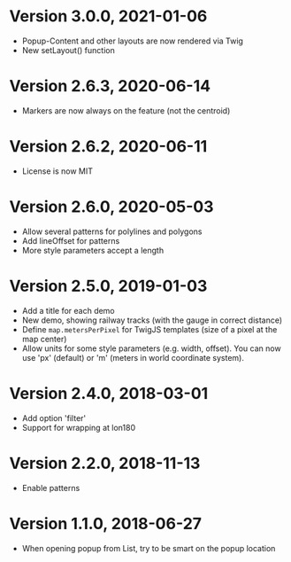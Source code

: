 Version 3.0.0, 2021-01-06
=========================
* Popup-Content and other layouts are now rendered via Twig
* New setLayout() function

Version 2.6.3, 2020-06-14
=========================
* Markers are now always on the feature (not the centroid)

Version 2.6.2, 2020-06-11
=========================
* License is now MIT

Version 2.6.0, 2020-05-03
=========================
* Allow several patterns for polylines and polygons
* Add lineOffset for patterns
* More style parameters accept a length

Version 2.5.0, 2019-01-03
=========================
* Add a title for each demo
* New demo, showing railway tracks (with the gauge in correct distance)
* Define `map.metersPerPixel` for TwigJS templates (size of a pixel at the map center)
* Allow units for some style parameters (e.g. width, offset). You can now use 'px' (default) or 'm' (meters in world coordinate system).

Version 2.4.0, 2018-03-01
=========================
* Add option 'filter'
* Support for wrapping at lon180

Version 2.2.0, 2018-11-13
=========================
* Enable patterns

Version 1.1.0, 2018-06-27
=========================
* When opening popup from List, try to be smart on the popup location

